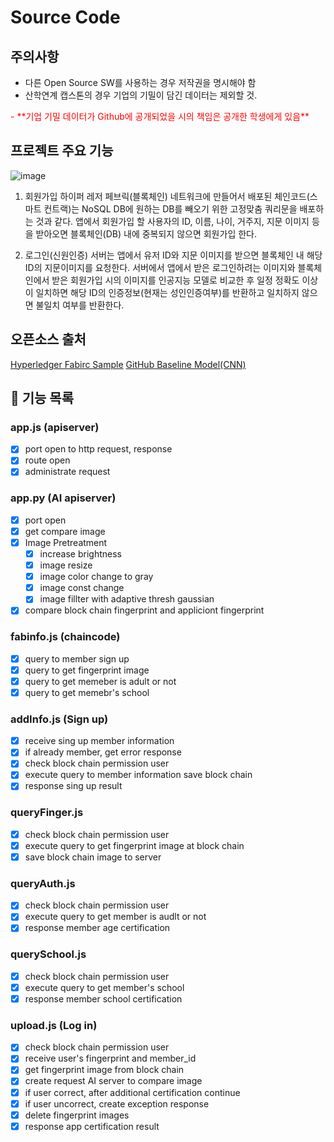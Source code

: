 # Source Code
## 주의사항
 - 다른 Open Source SW를 사용하는 경우 저작권을 명시해야 함
 - 산학연계 캡스톤의 경우 기업의 기밀이 담긴 데이터는 제외할 것.
 <span style="color:red">
 - **기업 기밀 데이터가 Github에 공개되었을 시의 책임은 공개한 학생에게 있음**
 </span>

## 프로젝트 주요 기능
![image](https://user-images.githubusercontent.com/76714219/190954950-3d1f7681-fbf6-4059-9f20-7c3044eb9412.png)

1. 회원가입
하이퍼 레저 페브릭(블록체인) 네트워크에 만들어서 배포된 체인코드(스마트 컨트랙)는 NoSQL DB에 원하는 DB를 빼오기 위한 고정맞춤 쿼리문을 배포하는 것과 같다. 앱에서 회원가입 할 사용자의 ID, 이름, 나이, 거주지, 지문 이미지 등을 받아오면 블록체인(DB) 내에 중복되지 않으면 회원가입 한다.

2. 로그인(신원인증)
서버는 앱에서 유저 ID와 지문 이미지를 받으면 블록체인 내 해당 ID의 지문이미지를 요청한다. 서버에서 앱에서 받은 로그인하려는 이미지와 블록체인에서 받은 회원가입 시의 이미지를 인공지능 모델로 비교한 후 일정 정확도 이상이 일치하면 해당 ID의 인증정보(현재는 성인인증여부)를 반환하고 일치하지 않으면 불일치 여부를 반환한다.


## 오픈소스 출처
[Hyperledger Fabirc Sample](https://github.com/hyperledger/fabric-samples)
[GitHub Baseline Model(CNN)](https://github.com/kairess/fingerprint_recognition) 

## 🚀 기능 목록
### app.js (apiserver)
- [x] port open to http request, response
- [x] route open
- [x] administrate request
### app.py (AI apiserver)
- [x] port open
- [x] get compare image
- [x] Image Pretreatment
    - [x] increase brightness
    - [x] image resize
    - [x] image color change to gray
    - [x] image const change
    - [x] image fillter with adaptive thresh gaussian
- [x] compare block chain fingerprint and appliciont fingerprint
### fabinfo.js (chaincode)
- [x] query to member sign up 
- [x] query to get fingerprint image
- [x] query to get memeber is adult or not
- [x] query to get memebr's school
### addInfo.js (Sign up)
- [x] receive sing up member information
- [x] if already member, get error response
- [x] check block chain permission user
- [x] execute query to member information save block chain
- [x] response sing up result
### queryFinger.js
- [x] check block chain permission user
- [x] execute query to get fingerprint image at block chain
- [x] save block chain image to server
### queryAuth.js
- [x] check block chain permission user
- [x] execute query to get member is audlt or not
- [x] response member age certification
### querySchool.js
- [x] check block chain permission user
- [x] execute query to get member's school
- [x] response member school certification
### upload.js (Log in)
- [x] check block chain permission user
- [x] receive user's fingerprint and member_id
- [x] get fingerprint image from block chain 
- [x] create request AI server to compare image
- [x] if user correct, after additional certification continue
- [x] if user uncorrect, create exception response
- [x] delete fingerprint images
- [x] response app certification result
